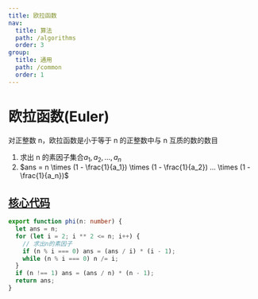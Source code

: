 ```yaml
---
title: 欧拉函数
nav:
  title: 算法
  path: /algorithms
  order: 3
group:
  title: 通用
  path: /common
  order: 1
---
```


# 欧拉函数(Euler)

对正整数 n，欧拉函数是小于等于 n 的正整数中与 n 互质的数的数目

1. 求出 n 的素因子集合$a_1, a_2,..., a_n$
1. $ans = n \times (1 - \frac{1}{a_1}) \times (1 - \frac{1}{a_2}) ... \times (1 - \frac{1}{a_n})$



## [核心代码](https://gitee.com/bestlyg/bestlyg/tree/master/packages/algorithms/src/common/euler.ts)
```ts
export function phi(n: number) {
  let ans = n;
  for (let i = 2; i ** 2 <= n; i++) {
    // 求出n的素因子
    if (n % i === 0) ans = (ans / i) * (i - 1);
    while (n % i === 0) n /= i;
  }
  if (n !== 1) ans = (ans / n) * (n - 1);
  return ans;
}

```

